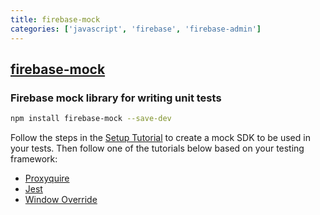 ```yaml
---
title: firebase-mock
categories: ['javascript', 'firebase', 'firebase-admin']
---
```

## [firebase-mock](https://github.com/soumak77/firebase-mock)

### Firebase mock library for writing unit tests

```bash
npm install firebase-mock --save-dev
```
Follow the steps in the [Setup Tutorial](tutorials/integration/setup.md) to create a mock SDK to be used in your tests.  Then follow one of the tutorials below based on your testing framework:
* [Proxyquire](tutorials/integration/proxyquire.md)
* [Jest](tutorials/integration/jest.md)
* [Window Override](tutorials/integration/window.md)
